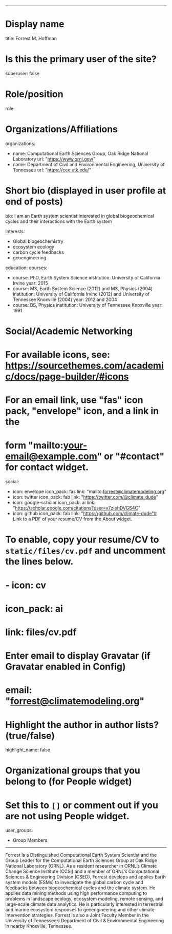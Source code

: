 
---
# Display name
title: Forrest M. Hoffman

# Is this the primary user of the site?
superuser: false

# Role/position
role:  

# Organizations/Affiliations
organizations:
- name: Computational Earth Sciences Group, Oak Ridge National Laboratory
  url: "https://www.ornl.gov/"
- name: Department of Civil and Environmental Engineering, University of Tennessee
  url: "https://cee.utk.edu/"
# Short bio (displayed in user profile at end of posts)
bio: I am an Earth system scientist interested in global biogeochemical cycles and their interactions with the Earth system


interests:
- Global biogeochemistry 
- ecosystem ecology 
- carbon cycle feedbacks 
- geoengineering 


education:
  courses:
  - course: PhD, Earth System Science
    institution: University of California Irvine
    year: 2015
  - course: MS, Earth System Science (2012) and MS, Physics (2004)
    institution: University of California Irvine (2012) and University of Tennessee Knoxville (2004)
    year: 2012 and 2004
  - course: BS, Physics
    institution: University of Tennessee Knoxville
    year: 1991

# Social/Academic Networking
# For available icons, see: https://sourcethemes.com/academic/docs/page-builder/#icons
#   For an email link, use "fas" icon pack, "envelope" icon, and a link in the
#   form "mailto:your-email@example.com" or "#contact" for contact widget.
social:
- icon: envelope
  icon_pack: fas
  link: "mailto:forrest@climatemodeling.org"
- icon: twitter
  icon_pack: fab
  link: "https://twitter.com/@climate_dude"
- icon: google-scholar
  icon_pack: ai
  link: "https://scholar.google.com/citations?user=v7zIehDVGS4C"
- icon: github
  icon_pack: fab
  link: "https://github.com/climate-dude"# Link to a PDF of your resume/CV from the About widget.
# To enable, copy your resume/CV to `static/files/cv.pdf` and uncomment the lines below.
# - icon: cv
#   icon_pack: ai
#   link: files/cv.pdf

# Enter email to display Gravatar (if Gravatar enabled in Config)
# email: "forrest@climatemodeling.org"

# Highlight the author in author lists? (true/false)
highlight_name: false

# Organizational groups that you belong to (for People widget)
#   Set this to `[]` or comment out if you are not using People widget.
user_groups:
- Group Members
---

Forrest is a Distinguished Computational Earth System Scientist and the Group Leader for the Computational Earth Sciences Group at Oak Ridge National Laboratory (ORNL). As a resident researcher in ORNL’s Climate Change Science Institute (CCSI) and a member of ORNL’s Computational Sciences & Engineering Division (CSED), Forrest develops and applies Earth system models (ESMs) to investigate the global carbon cycle and feedbacks between biogeochemical cycles and the climate system. He applies data mining methods using high performance computing to problems in landscape ecology, ecosystem modeling, remote sensing, and large-scale climate data analytics. He is particularly interested in terrestrial and marine ecosystem responses to geoengineering and other climate intervention strategies. Forrest is also a Joint Faculty Member in the University of Tennessee’s Department of Civil & Environmental Engineering in nearby Knoxville, Tennessee.
